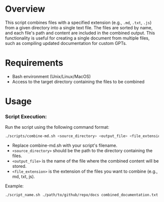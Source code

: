 # Overview

This script combines files with a specified extension (e.g., `.md`, `.txt`, `.js`) from a given directory into a single text file. The files are sorted by name, and each file's path and content are included in the combined output. This functionality is useful for creating a single document from multiple files, such as compiling updated documentation for custom GPTs.

# Requirements

- Bash environment (Unix/Linux/MacOS)
- Access to the target directory containing the files to be combined

# Usage

### Script Execution:

Run the script using the following command format:

```bash
./scripts/combine-md.sh <source_directory> <output_file> <file_extension>
```

- Replace combine-md.sh with your script's filename.
- `<source_directory>` should be the path to the directory containing the files.
- `<output_file>` is the name of the file where the combined content will be stored.
- `<file_extension>` is the extension of the files you want to combine (e.g., md, txt, js).

Example:

```bash
./script_name.sh ./path/to/github/repo/docs combined_documentation.txt md
```
